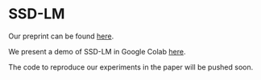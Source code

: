 # SSD-LM

Our preprint can be found [here](https://arxiv.org/abs/2210.17432).

We present a demo of SSD-LM in Google Colab [here](https://colab.research.google.com/drive/1vNKqvzzJQp3k89QPuns5ibsq-VNC9wGN?usp=sharing).

The code to reproduce our experiments in the paper will be pushed soon.

